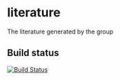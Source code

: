 # literature
The literature generated by the group

## Build status

[![Build Status](https://travis-ci.org/wouterbulten/literature.svg?branch=master)](https://travis-ci.org/wouterbulten/literature)
